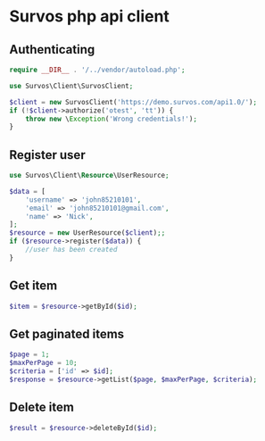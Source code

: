 # Survos php api client

## Authenticating
```php
require __DIR__ . '/../vendor/autoload.php';

use Survos\Client\SurvosClient;

$client = new SurvosClient('https://demo.survos.com/api1.0/');
if (!$client->authorize('otest', 'tt')) {
    throw new \Exception('Wrong credentials!');
}
```

## Register user
```php
use Survos\Client\Resource\UserResource;

$data = [
    'username' => 'john85210101',
    'email' => 'john85210101@gmail.com',
    'name' => 'Nick',
];
$resource = new UserResource($client);;
if ($resource->register($data)) {
    //user has been created
}
```

## Get item
```php
$item = $resource->getById($id);
```
## Get paginated items
```php
$page = 1;
$maxPerPage = 10;
$criteria = ['id' => $id];
$response = $resource->getList($page, $maxPerPage, $criteria);
```
## Delete item
```php
$result = $resource->deleteById($id);
```

